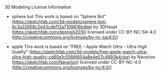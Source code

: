 3D Modeling License Information

- sphere bot
  This work is based on "Sphere Bot" (https://sketchfab.com/3d-models/sphere-bot-6c3a32958c2d43cdbf12a7109616bdbe) by 3DHaupt (https://sketchfab.com/dennish2010) licensed under CC-BY-NC-SA-4.0 (http://creativecommons.org/licenses/by-nc-sa/4.0/)

- apple
  This work is based on "FREE - Apple Watch Ultra - Ultra High Quality" (https://sketchfab.com/3d-models/free-apple-watch-ultra-ultra-high-quality-cd65e1c5566f454a8e4e57c4893b4cbe) by Navarion (https://sketchfab.com/Navarion) licensed under CC-BY-NC-4.0 (http://creativecommons.org/licenses/by-nc/4.0/)
